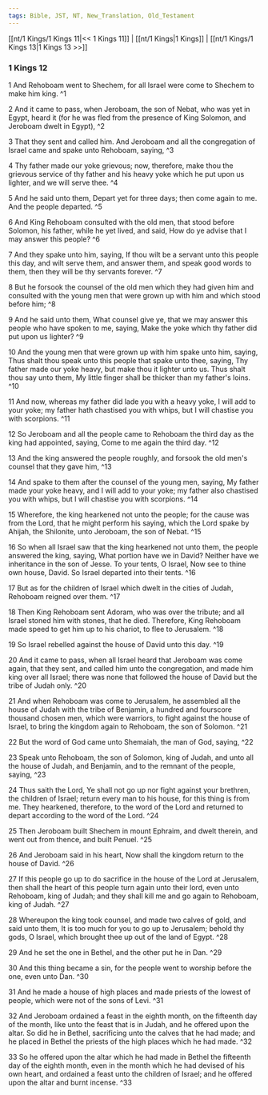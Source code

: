 ```yaml
---
tags: Bible, JST, NT, New_Translation, Old_Testament
---
```


[[nt/1 Kings/1 Kings 11|<< 1 Kings 11]] | [[nt/1 Kings|1 Kings]] | [[nt/1 Kings/1 Kings 13|1 Kings 13 >>]]

### 1 Kings 12

1 And Rehoboam went to Shechem, for all Israel were come to Shechem to make him king.  ^1

2 And it came to pass, when Jeroboam, the son of Nebat, who was yet in Egypt, heard it (for he was fled from the presence of King Solomon, and Jeroboam dwelt in Egypt),  ^2

3 That they sent and called him. And Jeroboam and all the congregation of Israel came and spake unto Rehoboam, saying,  ^3

4 Thy father made our yoke grievous; now, therefore, make thou the grievous service of thy father and his heavy yoke which he put upon us lighter, and we will serve thee.  ^4

5 And he said unto them, Depart yet for three days; then come again to me. And the people departed.  ^5

6 And King Rehoboam consulted with the old men, that stood before Solomon, his father, while he yet lived, and said, How do ye advise that I may answer this people?  ^6

7 And they spake unto him, saying, If thou wilt be a servant unto this people this day, and wilt serve them, and answer them, and speak good words to them, then they will be thy servants forever.  ^7

8 But he forsook the counsel of the old men which they had given him and consulted with the young men that were grown up with him and which stood before him;  ^8

9 And he said unto them, What counsel give ye, that we may answer this people who have spoken to me, saying, Make the yoke which thy father did put upon us lighter?  ^9

10 And the young men that were grown up with him spake unto him, saying, Thus shalt thou speak unto this people that spake unto thee, saying, Thy father made our yoke heavy, but make thou it lighter unto us. Thus shalt thou say unto them, My little finger shall be thicker than my father\'s loins.  ^10

11 And now, whereas my father did lade you with a heavy yoke, I will add to your yoke; my father hath chastised you with whips, but I will chastise you with scorpions.  ^11

12 So Jeroboam and all the people came to Rehoboam the third day as the king had appointed, saying, Come to me again the third day.  ^12

13 And the king answered the people roughly, and forsook the old men\'s counsel that they gave him,  ^13

14 And spake to them after the counsel of the young men, saying, My father made your yoke heavy, and I will add to your yoke; my father also chastised you with whips, but I will chastise you with scorpions.  ^14

15 Wherefore, the king hearkened not unto the people; for the cause was from the Lord, that he might perform his saying, which the Lord spake by Ahijah, the Shilonite, unto Jeroboam, the son of Nebat.  ^15

16 So when all Israel saw that the king hearkened not unto them, the people answered the king, saying, What portion have we in David? Neither have we inheritance in the son of Jesse. To your tents, O Israel, Now see to thine own house, David. So Israel departed into their tents.  ^16

17 But as for the children of Israel which dwelt in the cities of Judah, Rehoboam reigned over them.  ^17

18 Then King Rehoboam sent Adoram, who was over the tribute; and all Israel stoned him with stones, that he died. Therefore, King Rehoboam made speed to get him up to his chariot, to flee to Jerusalem.  ^18

19 So Israel rebelled against the house of David unto this day.  ^19

20 And it came to pass, when all Israel heard that Jeroboam was come again, that they sent, and called him unto the congregation, and made him king over all Israel; there was none that followed the house of David but the tribe of Judah only.  ^20

21 And when Rehoboam was come to Jerusalem, he assembled all the house of Judah with the tribe of Benjamin, a hundred and fourscore thousand chosen men, which were warriors, to fight against the house of Israel, to bring the kingdom again to Rehoboam, the son of Solomon.  ^21

22 But the word of God came unto Shemaiah, the man of God, saying,  ^22

23 Speak unto Rehoboam, the son of Solomon, king of Judah, and unto all the house of Judah, and Benjamin, and to the remnant of the people, saying,  ^23

24 Thus saith the Lord, Ye shall not go up nor fight against your brethren, the children of Israel; return every man to his house, for this thing is from me. They hearkened, therefore, to the word of the Lord and returned to depart according to the word of the Lord.  ^24

25 Then Jeroboam built Shechem in mount Ephraim, and dwelt therein, and went out from thence, and built Penuel.  ^25

26 And Jeroboam said in his heart, Now shall the kingdom return to the house of David.  ^26

27 If this people go up to do sacrifice in the house of the Lord at Jerusalem, then shall the heart of this people turn again unto their lord, even unto Rehoboam, king of Judah; and they shall kill me and go again to Rehoboam, king of Judah.  ^27

28 Whereupon the king took counsel, and made two calves of gold, and said unto them, It is too much for you to go up to Jerusalem; behold thy gods, O Israel, which brought thee up out of the land of Egypt.  ^28

29 And he set the one in Bethel, and the other put he in Dan.  ^29

30 And this thing became a sin, for the people went to worship before the one, even unto Dan.  ^30

31 And he made a house of high places and made priests of the lowest of people, which were not of the sons of Levi.  ^31

32 And Jeroboam ordained a feast in the eighth month, on the fifteenth day of the month, like unto the feast that is in Judah, and he offered upon the altar. So did he in Bethel, sacrificing unto the calves that he had made; and he placed in Bethel the priests of the high places which he had made.  ^32

33 So he offered upon the altar which he had made in Bethel the fifteenth day of the eighth month, even in the month which he had devised of his own heart, and ordained a feast unto the children of Israel; and he offered upon the altar and burnt incense.  ^33

 
